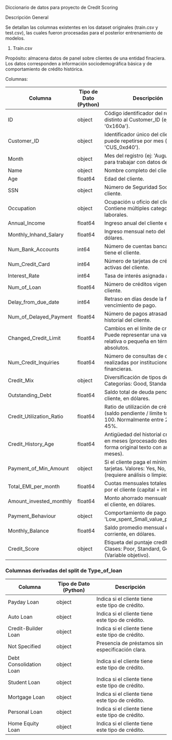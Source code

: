 Diccionario de datos para proyecto de Credit Scoring

Descripción General

Se detallan las columnas existentes en los dataset originales (train.csv y test.csv), las cuales fueron procesadas para el posterior entrenamiento de modelos.

1. Train.csv

Propósito: almacena datos de panel sobre clientes de una entidad finaciera. Los datos corresponden a información sociodemográfica básica y de comportamiento de crédito histórica.

Columnas:

| Columna | Tipo de Dato (Python) | Descripción |
| --- | --- | --- |
| ID | object | Código identificador del registro, distinto al Customer_ID (ej: '0x160a'). |
| Customer_ID | object | Identificador único del cliente, que puede repetirse por mes (ej: 'CUS_0xd40'). |
| Month | object | Mes del registro (ej: 'August'). Útil para trabajar con datos de panel. |
| Name | object | Nombre completo del cliente. |
| Age | float64 | Edad del cliente. |
| SSN | object | Número de Seguridad Social del cliente. |
| Occupation | object | Ocupación u oficio del cliente. Contiene múltiples categorías laborales. |
| Annual_Income | float64 | Ingreso anual del cliente en dólares. |
| Monthly_Inhand_Salary | float64 | Ingreso mensual neto del cliente, en dólares. |
| Num_Bank_Accounts | int64 | Número de cuentas bancarias que tiene el cliente. |
| Num_Credit_Card | int64 | Número de tarjetas de crédito activas del cliente. |
| Interest_Rate | int64 | Tasa de interés asignada al cliente. |
| Num_of_Loan | float64 | Número de créditos vigentes del cliente. |
| Delay_from_due_date | int64 | Retraso en días desde la fecha de vencimiento de pago. |
| Num_of_Delayed_Payment | float64 | Número de pagos atrasados en el historial del cliente. |
| Changed_Credit_Limit | float64 | Cambios en el límite de crédito. Puede representar una variación relativa o pequeña en términos absolutos. |
| Num_Credit_Inquiries | float64 | Número de consultas de crédito realizadas por instituciones financieras. |
| Credit_Mix | object | Diversificación de tipos de crédito. Categorías: Good, Standard, Bad. |
| Outstanding_Debt | float64 | Saldo total de deuda pendiente del cliente, en dólares. |
| Credit_Utilization_Ratio | float64 | Ratio de utilización de crédito: (saldo pendiente / límite total) * 100. Normalmente entre 25% y 45%. |
| Credit_History_Age | float64 | Antigüedad del historial crediticio en meses (procesado desde su forma original texto con años y meses). |
| Payment_of_Min_Amount | object | Si el cliente paga el mínimo en sus tarjetas. Valores: Yes, No, NM (requiere análisis o limpieza). |
| Total_EMI_per_month | float64 | Cuotas mensuales totales pagadas por el cliente (capital + intereses). |
| Amount_invested_monthly | float64 | Monto ahorrado mensualmente por el cliente, en dólares. |
| Payment_Behaviour | object | Comportamiento de pago. Ej: 'Low_spent_Small_value_payments'. |
| Monthly_Balance | float64 | Saldo promedio mensual en cuenta corriente, en dólares. |
| Credit_Score | object | Etiqueta del puntaje crediticio. Clases: Poor, Standard, Good. (Variable objetivo). |

### Columnas derivadas del split de Type_of_loan

| Columna | Tipo de Dato (Python) | Descripción |
| --- | --- | --- |
| Payday Loan | object | Indica si el cliente tiene este tipo de crédito. |
| Auto Loan | object | Indica si el cliente tiene este tipo de crédito. |
| Credit-Builder Loan | object | Indica si el cliente tiene este tipo de crédito. |
| Not Specified | object | Presencia de préstamos sin especificación clara. |
| Debt Consolidation Loan | object | Indica si el cliente tiene este tipo de crédito. |
| Student Loan | object | Indica si el cliente tiene este tipo de crédito. |
| Mortgage Loan | object | Indica si el cliente tiene este tipo de crédito. |
| Personal Loan | object | Indica si el cliente tiene este tipo de crédito. |
| Home Equity Loan | object | Indica si el cliente tiene este tipo de crédito. |
